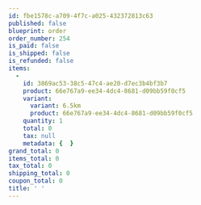 ```yaml
---
id: fbe1578c-a709-4f7c-a025-432372813c63
published: false
blueprint: order
order_number: 254
is_paid: false
is_shipped: false
is_refunded: false
items:
  -
    id: 3869ac53-38c5-47c4-ae20-d7ec3b4bf3b7
    product: 66e767a9-ee34-4dc4-8681-d09bb59f0cf5
    variant:
      variant: 6.5km
      product: 66e767a9-ee34-4dc4-8681-d09bb59f0cf5
    quantity: 1
    total: 0
    tax: null
    metadata: {  }
grand_total: 0
items_total: 0
tax_total: 0
shipping_total: 0
coupon_total: 0
title: ' '
---
```


